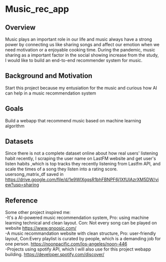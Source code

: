 # Music_rec_app


## Overview
Music plays an important role in our life and music always have a strong power by connecting us like sharing songs and affect our emotion when we need motivation or a enjoyable cooking time.
During the pandemic, music sharing as a important factor in the social showing increase from the study, I would like to build an end-to-end recommender system for music.

## Background and Motivation
Start this project because my entusiation for the music and curious how AI can help in a music recommendation system

## Goals
Build a webapp that recommend music based on machine learning algorithm 

## Datasets
Since there is not a complete dataset online about how real users' listening habit recently, I scraping the user name on LastFM website and get user's listen habits ,which is top tracks they recently listening from Lastfm API, and scale the times of a song they listen into a rating score.  
usersong_matrix_df saved in https://drive.google.com/file/d/1e9WlXgqsR1bhFBNPF6j1XfUIAzrXM5DW/view?usp=sharing


## Reference
Some other project inspired me:<br />
-It's a AI-powered music recommendation system, Pro: using machine learning technical and clean layout. Con: Not every song can be played on website https://www.gnoosic.com/ <br />
-A music recommandation website with clean structure, Pro: user-friendly layout, Con:Every playlist is curated by people, which is a demanding job for one person. https://noonpacific.com/los-angeles/noon-446<br />
-Projects using spotify API, which I will also use for this project webapp building. https://developer.spotify.com/discover/
